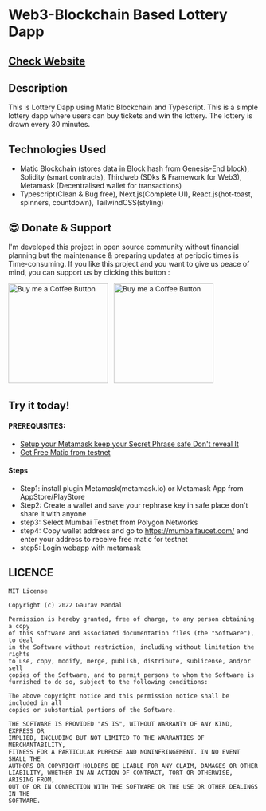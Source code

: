 # Web3-Blockchain Based Lottery Dapp

## <a href="https://gauravdraw.vercel.app/" target="_blank">Check Website</a>

## Description
This is Lottery Dapp using Matic Blockchain and Typescript. This is a simple lottery dapp where users can buy tickets and win the lottery. The lottery is drawn every 30 minutes.

## Technologies Used
- Matic Blockchain (stores data in Block hash from Genesis-End block), Solidity (smart contracts), Thirdweb (SDks & Framework for Web3), Metamask (Decentralised wallet for transactions)
- Typescript(Clean & Bug free), Next.js(Complete UI), React.js(hot-toast, spinners, countdown), TailwindCSS(styling)


## 😍 Donate & Support

I'm developed this project in open source community without financial planning but the maintenance & preparing updates at periodic times is Time-consuming.
If you like this project and you want to give us peace of mind, you can support us by clicking this button :

[<img alt="Buy me a Coffee Button" width=200 src="https://c5.patreon.com/external/logo/become_a_patron_button.png">](https://www.patreon.com/gauravmandall) &nbsp; [<img alt="Buy me a Coffee Button" width=200 src="https://cdn.buymeacoffee.com/buttons/default-yellow.png">](https://www.buymeacoffee.com/gauravmandall)

## Try it today!

#### PREREQUISITES:
- <a href='https://metamask.io/'>Setup your Metamask keep your Secret Phrase safe Don't reveal It </a>
- <a href='https://mumbaifaucet.com/'>Get Free Matic from testnet </a>

#### Steps
- Step1: install plugin Metamask(metamask.io) or Metamask App from AppStore/PlayStore
- Step2: Create a wallet and save your rephrase key in safe place don't share it with anyone
- step3: Select Mumbai Testnet from Polygon Networks
- step4: Copy wallet address and go to https://mumbaifaucet.com/ and enter your address to receive free matic for testnet
- step5: Login webapp with metamask

## LICENCE
```
MIT License

Copyright (c) 2022 Gaurav Mandal

Permission is hereby granted, free of charge, to any person obtaining a copy
of this software and associated documentation files (the "Software"), to deal
in the Software without restriction, including without limitation the rights
to use, copy, modify, merge, publish, distribute, sublicense, and/or sell
copies of the Software, and to permit persons to whom the Software is
furnished to do so, subject to the following conditions:

The above copyright notice and this permission notice shall be included in all
copies or substantial portions of the Software.

THE SOFTWARE IS PROVIDED "AS IS", WITHOUT WARRANTY OF ANY KIND, EXPRESS OR
IMPLIED, INCLUDING BUT NOT LIMITED TO THE WARRANTIES OF MERCHANTABILITY,
FITNESS FOR A PARTICULAR PURPOSE AND NONINFRINGEMENT. IN NO EVENT SHALL THE
AUTHORS OR COPYRIGHT HOLDERS BE LIABLE FOR ANY CLAIM, DAMAGES OR OTHER
LIABILITY, WHETHER IN AN ACTION OF CONTRACT, TORT OR OTHERWISE, ARISING FROM,
OUT OF OR IN CONNECTION WITH THE SOFTWARE OR THE USE OR OTHER DEALINGS IN THE
SOFTWARE.
```
